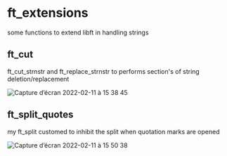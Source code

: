 # ft_extensions
some functions to extend libft in handling strings 

## ft_cut
ft_cut_strnstr and ft_replace_strnstr to performs section's of string deletion/replacement

![Capture d’écran 2022-02-11 à 15 38 45](https://user-images.githubusercontent.com/88250457/153611990-82104886-1ba6-490d-8166-52a2b773b319.png)


## ft_split_quotes
my ft_split customed to inhibit the split when quotation marks are opened

![Capture d’écran 2022-02-11 à 15 50 38](https://user-images.githubusercontent.com/88250457/153613532-08fa050c-4490-4a86-9d4b-35bc390f1ac3.png)
